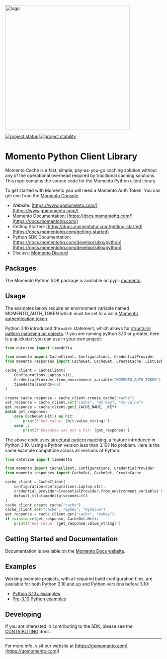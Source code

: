 <head>
  <meta name="Momento Python Client Library Documentation" content="Python client software development kit for Momento Cache">
</head>
<img src="https://docs.momentohq.com/img/logo.svg" alt="logo" width="400"/>

[![project status](https://momentohq.github.io/standards-and-practices/badges/project-status-official.svg)](https://github.com/momentohq/standards-and-practices/blob/main/docs/momento-on-github.md)
[![project stability](https://momentohq.github.io/standards-and-practices/badges/project-stability-stable.svg)](https://github.com/momentohq/standards-and-practices/blob/main/docs/momento-on-github.md)

# Momento Python Client Library

Momento Cache is a fast, simple, pay-as-you-go caching solution without any of the operational overhead
required by traditional caching solutions.  This repo contains the source code for the Momento Python client library.

To get started with Momento you will need a Momento Auth Token. You can get one from the [Momento Console](https://console.gomomento.com).

* Website: [https://www.gomomento.com/](https://www.gomomento.com/)
* Momento Documentation: [https://docs.momentohq.com/](https://docs.momentohq.com/)
* Getting Started: [https://docs.momentohq.com/getting-started](https://docs.momentohq.com/getting-started)
* Python SDK Documentation: [https://docs.momentohq.com/develop/sdks/python](https://docs.momentohq.com/develop/sdks/python)
* Discuss: [Momento Discord](https://discord.gg/3HkAKjUZGq)

## Packages

The Momento Python SDK package is available on pypi: [momento](https://pypi.org/project/momento/).

## Usage

The examples below require an environment variable named MOMENTO_AUTH_TOKEN which must
be set to a valid [Momento authentication token](https://docs.momentohq.com/docs/getting-started#obtain-an-auth-token).

Python 3.10 introduced the `match` statement, which allows for [structural pattern matching on objects](https://peps.python.org/pep-0636/#adding-a-ui-matching-objects).
If you are running python 3.10 or greater, here is a quickstart you can use in your own project:

```python
from datetime import timedelta

from momento import CacheClient, Configurations, CredentialProvider
from momento.responses import CacheGet, CacheSet, CreateCache, ListCaches

cache_client = CacheClient(
    Configurations.Laptop.v1(),
    CredentialProvider.from_environment_variable("MOMENTO_AUTH_TOKEN"),
    timedelta(seconds=60)
)

create_cache_response = cache_client.create_cache("cache")
set_response = cache_client.set("cache", "my-key", "my-value")
get_response = cache_client.get(_CACHE_NAME, _KEY)
match get_response:
    case CacheGet.Hit() as hit:
        print(f"Got value: {hit.value_string}")
    case _:
        print(f"Response was not a hit: {get_response}")

```

The above code uses [structural pattern matching](https://peps.python.org/pep-0636/), a feature introduced in Python 3.10.
Using a Python version less than 3.10? No problem. Here is the same example compatible across all versions of Python:

```python
from datetime import timedelta

from momento import CacheClient, Configurations, CredentialProvider
from momento.responses import CacheGet, CacheSet, CreateCache

cache_client = CacheClient(
    configuration=Configurations.Laptop.v1(),
    credential_provider=CredentialProvider.from_environment_variable('MOMENTO_AUTH_TOKEN'),
    default_ttl=timedelta(seconds=60)
)
cache_client.create_cache("cache")
cache_client.set("cache", "myKey", "myValue")
get_response = cache_client.get("cache", "myKey")
if isinstance(get_response, CacheGet.Hit):
    print(f"Got value: {get_response.value_string}")

```

## Getting Started and Documentation

Documentation is available on the [Momento Docs website](https://docs.momentohq.com).

## Examples

Working example projects, with all required build configuration files, are available for both Python 3.10 and up
and Python versions before 3.10:

* [Python 3.10+ examples](./examples/py310)
* [Pre-3.10 Python examples](./examples/prepy310)

## Developing

If you are interested in contributing to the SDK, please see the [CONTRIBUTING](./CONTRIBUTING.md) docs.

----------------------------------------------------------------------------------------
For more info, visit our website at [https://gomomento.com](https://gomomento.com)!
